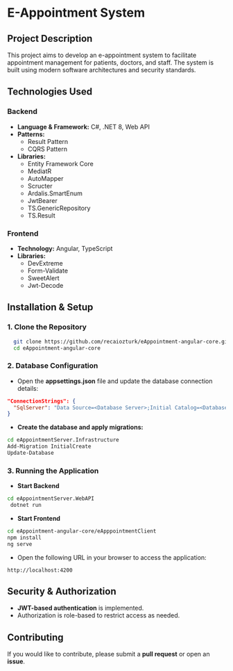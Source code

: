 # E-Appointment System

## Project Description
This project aims to develop an e-appointment system to facilitate appointment management for patients, doctors, and staff. The system is built using modern software architectures and security standards.

## Technologies Used

### Backend
- **Language & Framework:** C#, .NET 8, Web API
- **Patterns:**
  - Result Pattern
  - CQRS Pattern
- **Libraries:**
  - Entity Framework Core
  - MediatR
  - AutoMapper
  - Scructer
  - Ardalis.SmartEnum
  - JwtBearer
  - TS.GenericRepository
  - TS.Result

### Frontend
- **Technology:** Angular, TypeScript
- **Libraries:**
  - DevExtreme
  - Form-Validate
  - SweetAlert
  - Jwt-Decode

## Installation & Setup

### 1. Clone the Repository
```sh
  git clone https://github.com/recaiozturk/eAppointment-angular-core.git
  cd eAppointment-angular-core
```

### 2. Database Configuration
- Open the **appsettings.json** file and update the database connection details:
```json
"ConnectionStrings": {  
  "SqlServer": "Data Source=<Database Server>;Initial Catalog=<Database Name>;Integrated Security=True;"  
} 
```

- **Create the database and apply migrations:**
```sh
cd eAppointmentServer.Infrastructure
Add-Migration InitialCreate
Update-Database
```

### 3. Running the Application
- **Start Backend**
```sh
cd eAppointmentServer.WebAPI
 dotnet run
```

- **Start Frontend**
```sh
cd eAppointment-angular-core/eApppointmentClient
npm install
ng serve
```

- Open the following URL in your browser to access the application:
```
http://localhost:4200
```

## Security & Authorization
- **JWT-based authentication** is implemented.
- Authorization is role-based to restrict access as needed.

## Contributing
If you would like to contribute, please submit a **pull request** or open an **issue**.


